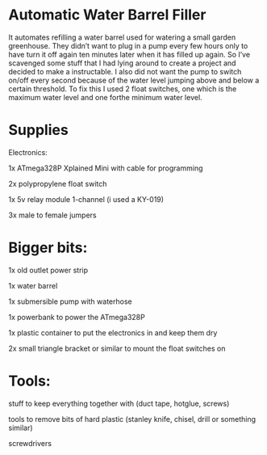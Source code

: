# Automatic Water Barrel Filler
It automates refilling a water barrel used for watering a small garden greenhouse. They didn’t want to plug in a pump every few hours only to have turn it off again ten minutes later when it has filled up again. So I’ve scavenged some stuff that I had lying around to create a project and decided to make a instructable.
I also did not want the pump to switch on/off every second because of the water level jumping above and below a certain threshold. To fix this I used 2 float switches, one which is the maximum water level and one forthe minimum water level.

# Supplies
Electronics:

1x ATmega328P Xplained Mini with cable for programming  

2x polypropylene float switch  

1x 5v relay module 1-channel (i used a KY-019)  

3x male to female jumpers

# Bigger bits:

1x old outlet power strip

1x water barrel

1x submersible pump with waterhose

1x powerbank to power the ATmega328P

1x plastic container to put the electronics in and keep them dry

2x small triangle bracket or similar to mount the float switches on  

# Tools:

stuff to keep everything together with (duct tape, hotglue, screws)

tools to remove bits of hard plastic (stanley knife, chisel, drill or something similar)

screwdrivers
